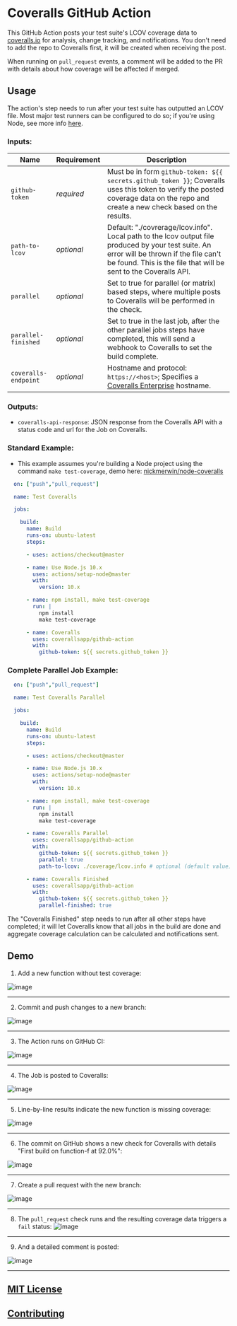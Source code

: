 # Coveralls GitHub Action

This GitHub Action posts your test suite's LCOV coverage data to [coveralls.io](https://coveralls.io) for analysis, change tracking, and notifications. You don't need to add the repo to Coveralls first, it will be created when receiving the post.

When running on `pull_request` events, a comment will be added to the PR with details about how coverage will be affected if merged.

## Usage

The action's step needs to run after your test suite has outputted an LCOV file. Most major test runners can be configured to do so; if you're using Node, see more info [here](https://github.com/nickmerwin/node-coveralls).

### Inputs:

| Name                  | Requirement | Description |
| --------------------- | ----------- | ----------- |
| `github-token`        | _required_ | Must be in form `github-token: ${{ secrets.github_token }}`; Coveralls uses this token to verify the posted coverage data on the repo and create a new check based on the results. |
| `path-to-lcov`        | _optional_ | Default: "./covrerage/lcov.info". Local path to the lcov output file produced by your test suite. An error will be thrown if the file can't be found. This is the file that will be sent to the Coveralls API. |
| `parallel`            | _optional_ | Set to true for parallel (or matrix) based steps, where multiple posts to Coveralls will be performed in the check. |
| `parallel-finished`   | _optional_ | Set to true in the last job, after the other parallel jobs steps have completed, this will send a webhook to Coveralls to set the build complete. |
| `coveralls-endpoint`  | _optional_ | Hostname and protocol: `https://<host>`; Specifies a [Coveralls Enterprise](https://enterprise.coveralls.io) hostname. |

### Outputs:

* `coveralls-api-response`: JSON response from the Coveralls API with a status code and url for the Job on Coveralls.

### Standard Example:

* This example assumes you're building a Node project using the command `make test-coverage`, demo here: [nickmerwin/node-coveralls](https://github.com/nickmerwin/node-coveralls)

```yaml
  on: ["push","pull_request"]

  name: Test Coveralls

  jobs:

    build:
      name: Build
      runs-on: ubuntu-latest
      steps:

      - uses: actions/checkout@master

      - name: Use Node.js 10.x
        uses: actions/setup-node@master
        with:
          version: 10.x

      - name: npm install, make test-coverage
        run: |
          npm install
          make test-coverage

      - name: Coveralls
        uses: coverallsapp/github-action
        with:
          github-token: ${{ secrets.github_token }}
```

### Complete Parallel Job Example:

```yaml
  on: ["push","pull_request"]

  name: Test Coveralls Parallel

  jobs:

    build:
      name: Build
      runs-on: ubuntu-latest
      steps:

      - uses: actions/checkout@master

      - name: Use Node.js 10.x
        uses: actions/setup-node@master
        with:
          version: 10.x

      - name: npm install, make test-coverage
        run: |
          npm install
          make test-coverage

      - name: Coveralls Parallel
        uses: coverallsapp/github-action
        with:
          github-token: ${{ secrets.github_token }}
          parallel: true
          path-to-lcov: ./coverage/lcov.info # optional (default value)

      - name: Coveralls Finished
        uses: coverallsapp/github-action
        with:
          github-token: ${{ secrets.github_token }}
          parallel-finished: true
```

The "Coveralls Finished" step needs to run after all other steps have completed; it will let Coveralls know that all jobs in the build are done and aggregate coverage calculation can be calculated and notifications sent.

## Demo

1. Add a new function without test coverage:

![image](https://user-images.githubusercontent.com/1129/62648204-29e08380-b907-11e9-8bec-d4da4ab384ae.png)

---

2. Commit and push changes to a new branch:

![image](https://user-images.githubusercontent.com/1129/62648466-b5f2ab00-b907-11e9-8adc-4c9572510469.png)

---

3. The Action runs on GitHub CI:

![image](https://user-images.githubusercontent.com/1129/62648619-066a0880-b908-11e9-88b2-b2059aaa462e.png)

---

4. The Job is posted to Coveralls:

![image](https://user-images.githubusercontent.com/1129/62648659-184bab80-b908-11e9-9ebd-9877b4f08c62.png)

---

5. Line-by-line results indicate the new function is missing coverage:

![image](https://user-images.githubusercontent.com/1129/62648700-2d283f00-b908-11e9-9a57-494c567d9fe7.png)

---

6. The commit on GitHub shows a new check for Coveralls with details "First build on function-f at 92.0%":

![image](https://user-images.githubusercontent.com/1129/62648765-52b54880-b908-11e9-86f0-1432ec719dde.png)

---

7. Create a pull request with the new branch:

![image](https://user-images.githubusercontent.com/1129/62648841-71b3da80-b908-11e9-96f7-556a07739e63.png)

---

8. The `pull_request` check runs and the resulting coverage data triggers a `fail` status:
![image](https://user-images.githubusercontent.com/1129/62649005-c9eadc80-b908-11e9-8236-e8c166d50f97.png)

---

9. And a detailed comment is posted:

![image](https://user-images.githubusercontent.com/1129/62649020-d53e0800-b908-11e9-8d22-74a93051b6c4.png)

---

## [MIT License](LICENSE.md)

## [Contributing](CONTRIBUTING.md)
